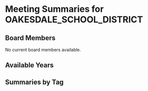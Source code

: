 # Meeting Summaries for OAKESDALE_SCHOOL_DISTRICT

## Board Members

No current board members available.

## Available Years

## Summaries by Tag
